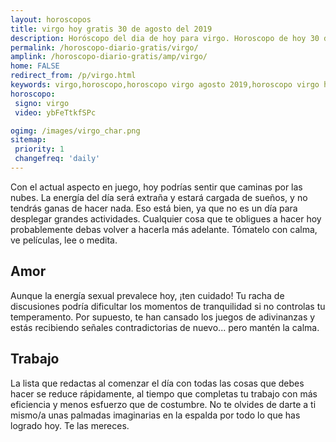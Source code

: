 ```yaml
---
layout: horoscopos
title: virgo hoy gratis 30 de agosto del 2019 
description: Horóscopo del dia de hoy para virgo. Horoscopo de hoy 30 de agosto del 2019. Las predicciones de amor, trabajo, vida personal gratis.
permalink: /horoscopo-diario-gratis/virgo/
amplink: /horoscopo-diario-gratis/amp/virgo/
home: FALSE
redirect_from: /p/virgo.html
keywords: virgo,horoscopo,horoscopo virgo agosto 2019,horoscopo virgo hoy,tarot virgo agosto 2019,horoscopo virgo,tarot virgo hoy,horoscopo de hoy,horoscopo diario,tarot del amor,horoscopo de hoy virgo,horoscopo diario del tarot, Horoscopo de hoy virgo 30 de agosto del 2019,horóscopo del día,signos zodiacales 2019, el horoscopo de hoy
horoscopo:
 signo: virgo
 video: ybFeTtkfSPc

ogimg: /images/virgo_char.png
sitemap:
 priority: 1
 changefreq: 'daily'
---
```



Con el actual aspecto en juego, hoy podrías sentir que caminas por las nubes.  La energía del día será extraña y estará cargada de sueños, y no tendrás ganas de hacer nada.  Eso está bien, ya que no es un día para desplegar grandes actividades. Cualquier cosa que te obligues a hacer hoy probablemente debas  volver a hacerla más adelante. Tómatelo con calma, ve películas, lee o medita.

## Amor

Aunque la energía sexual prevalece hoy, ¡ten cuidado! Tu racha de discusiones podría dificultar los momentos de tranquilidad si no controlas tu temperamento. Por supuesto, te han cansado los juegos de adivinanzas y estás recibiendo señales contradictorias de nuevo... pero mantén la calma.

## Trabajo

La lista que redactas al comenzar el día con todas las cosas que debes hacer se reduce rápidamente, al tiempo que completas tu trabajo con más eficiencia y menos esfuerzo que de costumbre. No te olvides de darte a ti mismo/a unas palmadas imaginarias en la espalda por todo lo que has logrado hoy. Te las mereces.
